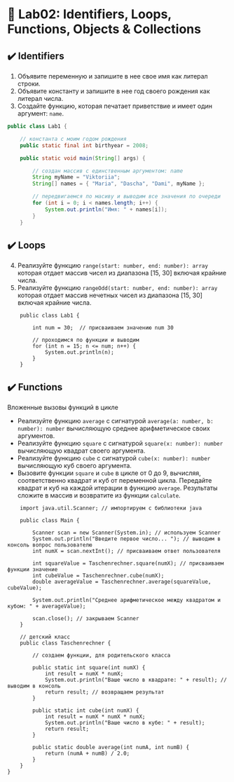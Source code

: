 #  👾 Lab02: Identifiers, Loops, Functions, Objects & Collections
## ✔️ Identifiers
1. Объявите переменную и запишите в нее свое имя как литерал строки.
2. Объявите константу и запишите в нее год своего рождения как литерал числа.
3. Создайте функцию, которая печатает приветствие и имеет один аргумент: `name`.

```java
public class Lab1 {

    // константа с моим годом рождения
    public static final int birthyear = 2008;

    public static void main(String[] args) {

        // создан массив с единственным аргументом: name
        String myName = "Viktoriia";
        String[] names = { "Maria", "Dascha", "Dami", myName };

        // передвигаемся по масиву и выводим все значения по очереди
        for (int i = 0; i < names.length; i++) {
            System.out.println("Имя: " + names[i]);
        }
    }

```

## ✔️ Loops
4. Реализуйте функцию `range(start: number, end: number): array` которая отдает
массив чисел из диапазона [15, 30] включая крайние числа.
5. Реализуйте функцию `rangeOdd(start: number, end: number): array` которая
отдает массив нечетных чисел из диапазона [15, 30] включая крайние числа.

```
    public class Lab1 {

        int num = 30;  // присваиваем значению num 30

        // проходимся по функции и выводим 
        for (int n = 15; n <= num; n++) {
            System.out.println(n);
        }
    }

```

## ✔️ Functions
Вложенные вызовы функций в цикле
- Реализуйте функцию `average` с сигнатурой
`average(a: number, b: number): number` вычисляющую среднее арифметическое своих
аргументов.
- Реализуйте функцию `square` с сигнатурой `square(x: number): number`
вычисляющую квадрат своего аргумента.
- Реализуйте функцию `cube` с сигнатурой `cube(x: number): number`
вычисляющую куб своего аргумента.
- Вызовите функции `square` и `cube` в цикле от 0 до 9, вычисляя, соответственно
квадрат и куб от переменной цикла. Передайте квадрат и куб на каждой итерации в
функцию `average`. Результаты сложите в массив и возвратите из функции
`calculate`.

```
    import java.util.Scanner; // импортируем с библиотеки java

    public class Main {

        Scanner scan = new Scanner(System.in); // используем Scanner
        System.out.println("Введите первое число... "); // выводим в консоль вопрос пользователю 
        int numX = scan.nextInt(); // присваиваем ответ пользователя 

        int squareValue = Taschenrechner.square(numX); // присваиваем функции значение 
        int cubeValue = Taschenrechner.cube(numX);
        double averageValue = Taschenrechner.average(squareValue, cubeValue);

        System.out.println("Среднее арифметическое между квадратом и кубом: " + averageValue);

        scan.close(); // закрываем Scanner
    }
```
```
    // детский класс 
    public class Taschenrechner {

        // создаем функции, для родительского класса

        public static int square(int numX) {
            int result = numX * numX; 
            System.out.println("Ваше число в квадрате: " + result); // выводим в консоль
            return result; // возвращаем результат 
        }

        public static int cube(int numX) {
            int result = numX * numX * numX;
            System.out.println("Ваше число в кубе: " + result);
            return result;
        }

        public static double average(int numA, int numB) {
            return (numA + numB) / 2.0;
        }
    }
}
```




